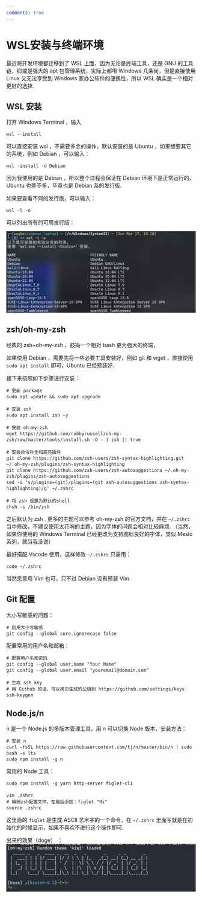 ```yaml
---
comments: true
---
```

# WSL安装与终端环境
最近将开发环境都迁移到了 WSL 上面，因为无论是终端工具，还是 GNU 的工具链，抑或是强大的 apt 包管理系统，实际上都甩 Windows 几条街。但是直接使用 Linux 又无法享受到 Windows 家办公软件的便携性，所以 WSL 确实是一个相对更好的选择.


## WSL 安装
打开 Windows Terminal ，输入

```shell
wsl --install
```

可以直接安装 wsl ，不需要多余的操作，默认安装的是 Ubuntu ，如果想要其它的系统，例如 Debian ，可以输入：

```shell
wsl -install -d Debian
```

因为我使用的是 Debian ，所以整个过程会保证在 Debian 环境下是正常运行的，Ubuntu 也差不多，毕竟也是 Debian 系的发行版.

如果要查看不同的发行版，可以输入：

```shell
wsl -l -o
```
可以列出所有的可用发行版：

![可用 WSL 发行版](https://raw.githubusercontent.com/xiong-ZH-zq/My-PicGO-Img/main/blog/%E5%8F%AF%E7%94%A8%20WSL%20%E5%8F%91%E8%A1%8C%E7%89%88.png)

## zsh/oh-my-zsh
经典的 zsh+oh-my-zsh ，鼓捣一个相对 bash 更为强大的终端，

如果使用 Debian ，需要先将一些必要工具安装好，例如 git 和 wget ，直接使用 `sudo apt install` 即可，Ubuntu 已经预装好.

接下来按照如下步骤进行安装：

```shell
# 更新 package
sudo apt update && sudo apt upgrade

# 安装 zsh
sudo apt install zsh -y

# 安装 oh-my-zsh
wget https://github.com/robbyrussell/oh-my-zsh/raw/master/tools/install.sh -O - | zsh || true

# 安装命令补全和高亮插件
git clone https://github.com/zsh-users/zsh-syntax-highlighting.git ~/.oh-my-zsh/plugins/zsh-syntax-highlighting
git clone https://github.com/zsh-users/zsh-autosuggestions ~/.oh-my-zsh/plugins/zsh-autosuggestions
sed -i 's/plugins=(git)/plugins=(git zsh-autosuggestions zsh-syntax-highlighting)/g' ~/.zshrc

# 将 zsh 设置为默认的shell
chsh -s /bin/zsh
```

之后默认为 zsh . 更多的主题可以参考 oh-my-zsh 的官方文档，并在 `~/.zshrc` 当中修改，不建议使用太花哨的主题，因为字体的问题会相对比较麻烦. （当然，如果你使用的 Windows Terminal 已经更改为支持图标良好的字体，类似 Meslo 系列，就当我没说）

最好搭配 Vscode 使用，这样修改 `~/.zshrc` 只需用：

```shell
code ~/.zshrc
```
当然愿意用 Vim 也可，只不过 Debian 没有预装 Vim.

## Git 配置
大小写敏感的问题：
```shell
# 启用大小写敏感
git config --global core.ignorecase false
```

配置常用的用户名和邮箱：
```shell
# 配置用户名和密码
git config --global user.name "Your Name"
git config --global user.email "youremail@domain.com"

# 生成 ssh key
# 用 Github 的话，可以拷贝生成的公钥到 https://github.com/settings/keys
ssh-keygen
```
## Node.js/n
n 是一个 Node.js 的多版本管理工具，用 n 可以切换 Node 版本，安装方法：
```shell
# 安装 n
curl -fsSL https://raw.githubusercontent.com/tj/n/master/bin/n | sudo bash -s lts
sudo npm install -g n
```

常用的 Node 工具：

```shell
sudo npm install -g yarn http-server figlet-cli

vim .zshrc
# 编辑zsh配置文件，在最后添加：figlet "Hi"
source .zshrc
```

这里面的 `figlet` 是生成 ASCII 艺术字的一个命令，在 `~/.zshrc` 里面写就是在初始化的时候显示，如果不喜欢不进行这个操作即可.

出来的效果（doge） ：
![终端 ASCII 艺术字](https://raw.githubusercontent.com/xiong-ZH-zq/My-PicGO-Img/main/blog/%E7%BB%88%E7%AB%AFASCII%E8%89%BA%E6%9C%AF%E5%AD%97.png)

